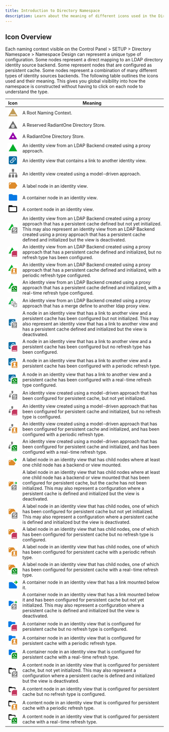 ```yaml
---
title: Introduction to Directory Namespace
description: Learn about the meaning of different icons used in the Directory Namespace. 
---
```


## Icon Overview

Each naming context visible on the Control Panel > SETUP > Directory Namespace > Namespace Design can represent a unique type of configuration. Some nodes represent a direct mapping to an LDAP directory identity source backend. Some represent nodes that are configured as persistent cache. Some nodes represent a combination of many different types of identity sources backends. The following table outlines the icons used and their meaning. This gives you global visibility into how the namespace is constructed without having to click on each node to understand the type.

Icon	| Meaning
-|-
![Plus symbol](Media/root-naming-context.jpg)	| A Root Naming Context.
![Plus symbol](Media/reserved-r1-directory.jpg)	| A Reserved RadiantOne Directory Store.
![Plus symbol](Media/r1-directory-store.jpg)	| A RadiantOne Directory Store.
![Plus symbol](Media/ldap-backend-proxy.jpg)	| An identity view from an LDAP Backend created using a proxy approach.
![Plus symbol](Media/link.jpg)	| An identity view that contains a link to another identity view.
![Plus symbol](Media/virtual-tree.jpg) | An identity view created using a model-driven approach.
![Plus symbol](Media/label.jpg) | A label node in an identity view.
![Plus symbol](Media/container.jpg) | A container node in an identity view.
![Plus symbol](Media/content.jpg) | A content node in an identity view.
![Plus symbol](Media/ldap-backend-proxy-cache-no-init.jpg) | An identity view from an LDAP Backend created using a proxy approach that has a persistent cache defined but not yet initialized. This may also represent an identity view from an LDAP Backend created using a proxy approach that has a persistent cache defined and initialized but the view is deactivated.
![Plus symbol](Media/ldap-backend-proxy-cache-no-refresh.jpg) | An identity view from an LDAP Backend created using a proxy approach that has a persistent cache defined and initialized, but no refresh type has been configured.
![Plus symbol](Media/ldap-backend-proxy-cache-periodic-refresh.jpg) | An identity view from an LDAP Backend created using a proxy approach that has a persistent cache defined and initialized, with a periodic refresh type configured.
![Plus symbol](Media/ldap-backend-proxy-cache-realtime-refresh.jpg) | An identity view from an LDAP Backend created using a proxy approach that has a persistent cache defined and initialized, with a real-time refresh type configured.
![Plus symbol](Media/ldap-backend-merged.jpg) | An identity view from an LDAP Backend created using a proxy approach that has a merge define to another ldap proxy view.
![Plus symbol](Media/link-no-cache-init.jpg) | A node in an identity view that has a link to another view and a persistent cache has been configured but not initialized. This may also represent an identity view that has a link to another view and has a persistent cache defined and initialized but the view is deactivated.
![Plus symbol](Media/link-no-cache-refresh.jpg) | A node in an identity view that has a link to another view and a persistent cache has been configured but no refresh type has been configured.
![Plus symbol](Media/link-cache-periodic-refresh.jpg) | A node in an identity view that has a link to another view and a persistent cache has been configured with a periodic refresh type.
![Plus symbol](Media/link-cache-realtime-refresh.jpg) | A node in an identity view that has a link to another view and a persistent cache has been configured with a real-time refresh type configured.
![Plus symbol](Media/virtual-tree-no-cache-init.jpg) | An identity view created using a model-driven approach that has been configured for persistent cache, but not yet initialized.
![Plus symbol](Media/virtual-tree-no-cache-refresh.jpg) | An identity view created using a model-driven approach that has been configured for persistent cache and initialized, but no refresh type is configured.
![Plus symbol](Media/virtual-tree-cache-periodic-refresh.jpg) | An identity view created using a model-driven approach that has been configured for persistent cache and initialized, and has been configured with a periodic refresh type.
![Plus symbol](Media/virtual-tree-cache-realtime-refresh.jpg) | An identity view created using a model-driven approach that has been configured for persistent cache and initialized, and has been configured with a real-time refresh type.
![Plus symbol](Media/label-with-link.jpg) | A label node in an identity view that has child nodes where at least one child node has a backend or view mounted.
![Plus symbol](Media/label-with-link-no-cache-init.jpg) | A label node in an identity view that has child nodes where at least one child node has a backend or view mounted that has been configured for persistent cache, but the cache has not been initialized. This may also represent a configuration where a persistent cache is defined and initialized but the view is deactivated.
![Plus symbol](Media/label-no-cache-init.jpg) | A label node in an identity view that has child nodes, one of which has been configured for persistent cache but not yet initialized. This may also represent a configuration where a persistent cache is defined and initialized but the view is deactivated.
![Plus symbol](Media/label-cache-no-refresh.jpg) | A label node in an identity view that has child nodes, one of which has been configured for persistent cache but no refresh type is configured.
![Plus symbol](Media/label-cache-periodic-refresh.jpg) | A label node in an identity view that has child nodes, one of which has been configured for persistent cache with a periodic refresh type.
![Plus symbol](Media/label-cache-realtime-refresh.jpg) | A label node in an identity view that has child nodes, one of which has been configured for persistent cache with a real-time refresh type.
![Plus symbol](Media/container-link.jpg) | A container node in an identity view that has a link mounted below it.
![Plus symbol](Media/container-link-no-cache-init.jpg) | A container node in an identity view that has a link mounted below it and has been configured for persistent cache but not yet initialized. This may also represent a configuration where a persistent cache is defined and initialized but the view is deactivated.
![Plus symbol](Media/container-cache-no-refresh.jpg) | A container node in an identity view that is configured for persistent cache but no refresh type is configured.
![Plus symbol](Media/container-cache-periodic-refresh.jpg) | A container node in an identity view that is configured for persistent cache with a periodic refresh type.
![Plus symbol](Media/container-cache-realtime-refresh.jpg) | A container node in an identity view that is configured for persistent cache with a real-time refresh type.
![Plus symbol](Media/content-no-cache-init.jpg) | A content node in an identity view that is configured for persistent cache, but not yet initialized. This may also represent a configuration where a persistent cache is defined and initialized but the view is deactivated.
![Plus symbol](Media/content-no-cache-refresh.jpg) | A content node in an identity view that is configured for persistent cache but no refresh type is configured.
![Plus symbol](Media/content-cache-periodic-refresh.jpg) | A content node in an identity view that is configured for persistent cache with a periodic refresh type.
![Plus symbol](Media/content-cache-realtime-refresh.jpg) | A content node in an identity view that is configured for persistent cache with a real-time refresh type.
